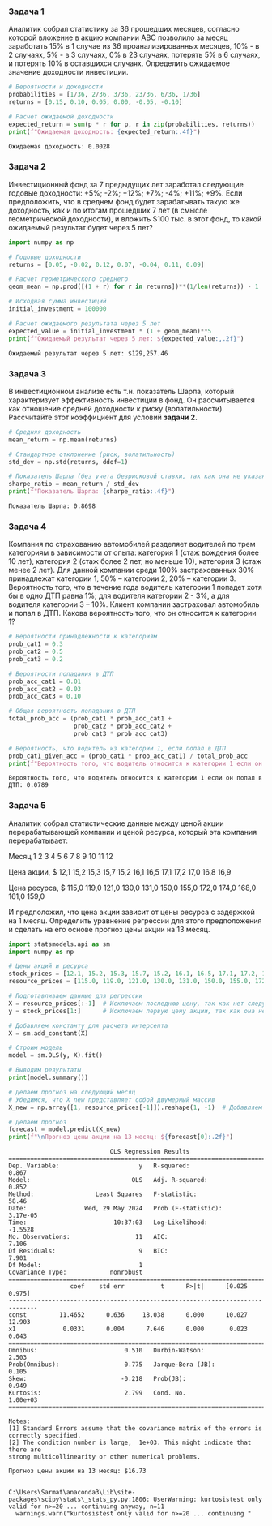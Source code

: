 ### Задача 1

Аналитик собрал статистику за 36 прошедших месяцев, согласно которой вложение в акцию компании АВС позволило за месяц заработать 15% в 1 случае из 36 проанализированных месяцев, 10% - в 2 случаях, 5% - в 3 случаях, 0% в 23 случаях, потерять 5% в 6 случаях, и потерять 10% в оставшихся случаях. Определить ожидаемое значение доходности инвестиции.


```python
# Вероятности и доходности
probabilities = [1/36, 2/36, 3/36, 23/36, 6/36, 1/36]
returns = [0.15, 0.10, 0.05, 0.00, -0.05, -0.10]

# Расчет ожидаемой доходности
expected_return = sum(p * r for p, r in zip(probabilities, returns))
print(f"Ожидаемая доходность: {expected_return:.4f}")
```

    Ожидаемая доходность: 0.0028
    

### Задача 2

Инвестиционный фонд за 7 предыдущих лет заработал следующие годовые доходности: +5%; -2%; +12%; +7%; -4%; +11%; +9%. Если предположить, что в среднем фонд будет зарабатывать такую же доходность, как и по итогам прошедших 7 лет (в смысле геометрической доходности), и вложить $100 тыс. в этот фонд, то какой ожидаемый результат будет через 5 лет?


```python
import numpy as np

# Годовые доходности
returns = [0.05, -0.02, 0.12, 0.07, -0.04, 0.11, 0.09]

# Расчет геометрического среднего
geom_mean = np.prod([(1 + r) for r in returns])**(1/len(returns)) - 1

# Исходная сумма инвестиций
initial_investment = 100000

# Расчет ожидаемого результата через 5 лет
expected_value = initial_investment * (1 + geom_mean)**5
print(f"Ожидаемый результат через 5 лет: ${expected_value:,.2f}")
```

    Ожидаемый результат через 5 лет: $129,257.46
    

### Задача 3

В инвестиционном анализе есть т.н. показатель Шарпа, который характеризует эффективность инвестиции в фонд. Он рассчитывается как отношение средней доходности к риску (волатильности). Рассчитайте этот коэффициент для условий **задачи 2.**


```python
# Средняя доходность
mean_return = np.mean(returns)

# Стандартное отклонение (риск, волатильность)
std_dev = np.std(returns, ddof=1)

# Показатель Шарпа (без учета безрисковой ставки, так как она не указана)
sharpe_ratio = mean_return / std_dev
print(f"Показатель Шарпа: {sharpe_ratio:.4f}")
```

    Показатель Шарпа: 0.8698
    

### Задача 4

Компания по страхованию автомобилей разделяет водителей по трем категориям в зависимости от опыта: категория 1 (стаж вождения более 10 лет), категория 2 (стаж более 2 лет, но меньше 10), категория 3 (стаж менее 2 лет). Для данной компании среди 100% застрахованных 30% принадлежат категории 1, 50% – категории 2, 20% – категории 3. Вероятность того, что в течение года водитель категории 1 попадет хотя бы в одно ДТП равна 1%; для водителя категории 2 - 3%, а для водителя категории 3 – 10%. Клиент компании застраховал автомобиль и попал в ДТП. Какова вероятность того, что он относится к категории 1?


```python
# Вероятности принадлежности к категориям
prob_cat1 = 0.3
prob_cat2 = 0.5
prob_cat3 = 0.2

# Вероятности попадания в ДТП
prob_acc_cat1 = 0.01
prob_acc_cat2 = 0.03
prob_acc_cat3 = 0.10

# Общая вероятность попадания в ДТП
total_prob_acc = (prob_cat1 * prob_acc_cat1 +
                  prob_cat2 * prob_acc_cat2 +
                  prob_cat3 * prob_acc_cat3)

# Вероятность, что водитель из категории 1, если попал в ДТП
prob_cat1_given_acc = (prob_cat1 * prob_acc_cat1) / total_prob_acc
print(f"Вероятность того, что водитель относится к категории 1 если он попал в ДТП: {prob_cat1_given_acc:.4f}")
```

    Вероятность того, что водитель относится к категории 1 если он попал в ДТП: 0.0789
    

### Задача 5

Аналитик собрал статистические данные между ценой акции перерабатывающей компании и ценой ресурса, который эта компания перерабатывает:

Месяц 1 2 3 4 5 6 7 8 9 10 11 12

Цена акции, $ 12,1 15,2 15,3 15,7 15,2 16,1 16,5 17,1 17,2 17,0 16,8 16,9

Цена ресурса, $ 115,0 119,0 121,0 130,0 131,0 150,0 155,0 172,0 174,0 168,0 161,0 159,0

И предположил, что цена акции зависит от цены ресурса с задержкой на 1 месяц. Определить уравнение регрессии для этого предположения и сделать на его основе прогноз цены акции на 13 месяц.


```python
import statsmodels.api as sm
import numpy as np

# Цены акций и ресурса
stock_prices = [12.1, 15.2, 15.3, 15.7, 15.2, 16.1, 16.5, 17.1, 17.2, 17.0, 16.8, 16.9]
resource_prices = [115.0, 119.0, 121.0, 130.0, 131.0, 150.0, 155.0, 172.0, 174.0, 168.0, 161.0, 159.0]

# Подготавливаем данные для регрессии
X = resource_prices[:-1]  # Исключаем последнюю цену, так как нет следующей цены акции для неё
y = stock_prices[1:]      # Исключаем первую цену акции, так как она не имеет предшествующей цены ресурса

# Добавляем константу для расчета интерсепта
X = sm.add_constant(X)

# Строим модель
model = sm.OLS(y, X).fit()

# Выводим результаты
print(model.summary())

# Делаем прогноз на следующий месяц
# Убедимся, что X_new представляет собой двумерный массив
X_new = np.array([1, resource_prices[-1]]).reshape(1, -1)  # Добавляем константу и преобразуем в 2D массив

# Делаем прогноз
forecast = model.predict(X_new)
print(f"\nПрогноз цены акции на 13 месяц: ${forecast[0]:.2f}")
```

                                OLS Regression Results                            
    ==============================================================================
    Dep. Variable:                      y   R-squared:                       0.867
    Model:                            OLS   Adj. R-squared:                  0.852
    Method:                 Least Squares   F-statistic:                     58.46
    Date:                Wed, 29 May 2024   Prob (F-statistic):           3.17e-05
    Time:                        10:37:03   Log-Likelihood:                -1.5528
    No. Observations:                  11   AIC:                             7.106
    Df Residuals:                       9   BIC:                             7.901
    Df Model:                           1                                         
    Covariance Type:            nonrobust                                         
    ==============================================================================
                     coef    std err          t      P>|t|      [0.025      0.975]
    ------------------------------------------------------------------------------
    const         11.4652      0.636     18.038      0.000      10.027      12.903
    x1             0.0331      0.004      7.646      0.000       0.023       0.043
    ==============================================================================
    Omnibus:                        0.510   Durbin-Watson:                   2.503
    Prob(Omnibus):                  0.775   Jarque-Bera (JB):                0.105
    Skew:                          -0.218   Prob(JB):                        0.949
    Kurtosis:                       2.799   Cond. No.                     1.00e+03
    ==============================================================================
    
    Notes:
    [1] Standard Errors assume that the covariance matrix of the errors is correctly specified.
    [2] The condition number is large,  1e+03. This might indicate that there are
    strong multicollinearity or other numerical problems.
    
    Прогноз цены акции на 13 месяц: $16.73
    

    C:\Users\Sarmat\anaconda3\Lib\site-packages\scipy\stats\_stats_py.py:1806: UserWarning: kurtosistest only valid for n>=20 ... continuing anyway, n=11
      warnings.warn("kurtosistest only valid for n>=20 ... continuing "
    

